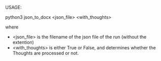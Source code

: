 USAGE:

python3 json_to_docx <json_file> <with_thoughts>

where

* <json_file> is the filename of the json file of the run (without the extention)
* <with_thoughts> is either True or False, and determines whether the Thoughts are processed or not.
